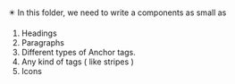✴️
In this folder, we need to write a components as small as <br>
1. Headings
2. Paragraphs
3. Different types of Anchor tags.
3. Any kind of tags ( like stripes )
4. Icons